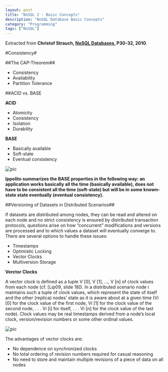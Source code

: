 ```yaml
---
layout: post
title: "NoSQL 2 - Basic Concepts"
description: "NoSQL Database Basic Concepts"
category: "Programming"
tags: ["NoSQL"]
---
```


Extracted from **Christof Strauch, [NoSQL Databases](http://www.christof-strauch.de/nosqldbs.pdf), P30-32,  2010**.

#Consistency#

##The CAP-Theorem##

- Consistency
- Availability
- Partition Tolerance

##ACID vs. BASE

**ACID**

- Atomicity
- Consistency
- Isolation
- Durability

**BASE**

- Basically available
- Soft-state
- Eventual consistency

![pic](https://dl-web.dropbox.com/get/Blog/Selection_008.png?w=AACG3vhypLAVq0XNeENXvK5lKt6-xsg96ByOVm455bs3jQ)

**Ippolito summarizes the BASE properties in the following way: an application works basically all the time (basically available), does not have to be consistent all the time (soft-state) but will be in some known-state state eventually (eventual consistency).**

##Versioning of Datasets in Distributed Scenarios##

If datasets are distributed among nodes, they can be read and altered on each node and no strict consistency is ensured by distributed transaction protocols, questions arise on how “concurrent” modifications and versions are processed and to which values a dataset will eventually converge to. There are several options to handle these issues:

- Timestamps
- Optimistic Locking
- Vector Clocks
- Multiversion Storage

**Verctor Clocks**

A vector clock is defined as a tuple V [0], V [1], ..., V [n] of clock values from each node (cf. [Lip09, slide 18]). In a distributed scenario node i maintains such a tuple of clock values, which represent the state of itself and the other (replica) nodes’ state as it is aware about at a given time (Vi [0] for the clock value of the first node, Vi [1] for the clock value of the second node, . . . Vi [i] for itself, . . . Vi [n] for the clock value of the last node). Clock values may be real timestamps derived from a node’s local clock, version/revision numbers or some other ordinal values.

![pic](https://dl-web.dropbox.com/get/Blog/Selection_002.png?w=AAAbyWJg2je8STxoa8MxJ8U_VPUgNRXBKlOJTs-Dg_dxfg)

The advantages of vector clocks are:

- No dependence on synchronized clocks
- No total ordering of revision numbers required for casual reasoning
- No need to store and maintain multiple revisions of a piece of data on all nodes